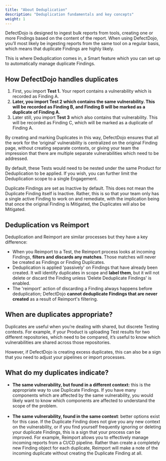 ```yaml
---
title: "About Deduplication"
description: "Deduplication fundamentals and key concepts"
weight: 1
---
```


DefectDojo is designed to ingest bulk reports from tools, creating one or more Findings based on the content of the report. When using DefectDojo, you’ll most likely be ingesting reports from the same tool on a regular basis, which means that duplicate Findings are highly likely. 

This is where Deduplication comes in, a Smart feature which you can set up to automatically manage duplicate Findings.

## How DefectDojo handles duplicates

1. First, you import **Test 1\.** Your report contains a vulnerability which is recorded as Finding A.
2. **Later, you import Test 2 which contains the same vulnerability. This will be recorded as Finding B, and Finding B will be marked as a duplicate of Finding A.**
3. Later still, you import **Test 3** which also contains that vulnerability. This will be recorded as Finding C, which will be marked as a duplicate of Finding A.

By creating and marking Duplicates in this way, DefectDojo ensures that all the work for the ‘original’ vulnerability is centralized on the original Finding page, without creating separate contexts, or giving your team the impression that there are multiple separate vulnerabilities which need to be addressed.

By default, these Tests would need to be nested under the same Product for Deduplication to be applied. If you wish, you can further limit the Deduplication scope to a single Engagement.

Duplicate Findings are set as Inactive by default. This does not mean the Duplicate Finding itself is Inactive. Rather, this is so that your team only has a single active Finding to work on and remediate, with the implication being that once the original Finding is Mitigated, the Duplicates will also be Mitigated.

## Deduplication vs Reimport

Deduplication and Reimport are similar processes but they have a key difference:

* When you Reimport to a Test, the Reimport process looks at incoming Findings, **filters and** **discards any matches**. Those matches will never be created as Findings or Finding Duplicates.
* Deduplication is applied 'passively' on Findings that have already been created. It will identify duplicates in scope and **label them**, but it will not delete or discard the Finding unless 'Delete Deduplicate Findings' is enabled.
* The 'reimport' action of discarding a Finding always happens before deduplication; DefectDojo **cannot deduplicate Findings that are never created** as a result of Reimport's filtering.

## When are duplicates appropriate?

Duplicates are useful when you’re dealing with shared, but discrete Testing contexts. For example, if your Product is uploading Test results for two different repositories, which need to be compared, it’s useful to know which vulnerabilities are shared across those repositories.

However, if DefectDojo is creating excess duplicates, this can also be a sign that you need to adjust your pipelines or import processes. 

## What do my duplicates indicate?

* **The same vulnerability, but found in a different context:** this is the appropriate way to use Duplicate Findings. If you have many components which are affected by the same vulnerability, you would likely want to know which components are affected to understand the scope of the problem.  
​
* **The same vulnerability, found in the same context**: better options exist for this case. If the Duplicate Finding does not give you any new context on the vulnerability, or if you find yourself frequently ignoring or deleting your duplicate Findings, this is a sign that your process can be improved. For example, Reimport allows you to effectively manage incoming reports from a CI/CD pipeline. Rather than create a completely new Finding object for each duplicate, Reimport will make a note of the incoming duplicate without creating the Duplicate Finding at all.
